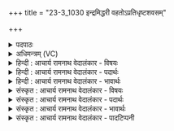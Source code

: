 +++
title = "23-3_1030 इन्द्रमिद्धरी वहतोऽप्रतिधृष्टशवसम्"

+++
<details><summary>पदपाठः</summary>

इ꣡न्द्र꣢꣯म्। इत्। ह꣢꣯रीइ꣡ति꣢। व꣣हतः। अ꣡प्र꣢꣯तिधृष्टशवसम्। अ꣡प्र꣢꣯तिधृष्ट। श꣣वसम्। ऋ꣡षी꣢꣯णाम्। सु꣣ष्टुतीः꣢। सु꣣। स्तुतीः꣢। उ꣡प꣢꣯। य꣡ज्ञ꣢म्। च꣣। मा꣡नु꣢꣯षाणाम्। १०३०।
</details>

<details><summary>अधिमन्त्रम् (VC)</summary>

- इन्द्रः
- गोतमो राहूगणः
- अनुष्टुप्
- गान्धारः
</details>

<details><summary>हिन्दी : आचार्य रामनाथ वेदालंकार - विषयः</summary>

अगले मन्त्र में यह बताया गया है कि गुरुकुल से स्नातक बनकर किस प्रकार क्या करे।
</details>

<details><summary>हिन्दी : आचार्य रामनाथ वेदालंकार - पदार्थः</summary>

पदार्थान्वयभाषाः -  (अप्रतिधृष्टशवसम्) जिसके बल को कोई दबा नहीं सकता ऐसे, (इन्द्रम्) आचार्यों से विद्या ग्रहण किये हुए विद्वान् स्नातक को (इत्) ही (हरी) रथ में नियुक्त उत्तम घोड़े एवं जलयान तथा विमान में नियुक्त विद्युत् और वायु (ऋषीणाम्) मन्त्रार्थद्रष्टा ऋषियों के (सुष्टुतीः) शुभ मन्त्रार्थोपदेशों में (मानुषाणां यज्ञं च) और मनुष्यों के यज्ञ-समारोह में (उपवहतः) ले जाएँ ॥३॥
</details>

<details><summary>हिन्दी : आचार्य रामनाथ वेदालंकार - भावार्थः</summary>

भावार्थभाषाः -  आचार्य के गर्भ से द्वितीय जन्म प्राप्त करके विद्वान् द्विज सामाजिक उत्थान के कार्यों में भाग लेता हुआ धर्मपूर्ण यज्ञादि समारोहों में जाए ॥३॥ इस खण्ड में गुरु-शिष्य और परमात्मा-जीवात्मा का वर्णन होने से इस खण्ड की पूर्वखण्ड के साथ सङ्गति है ॥ षष्ठ अध्याय में सप्तम खण्ड समाप्त ॥ षष्ठ अध्याय समाप्त ॥ तृतीय प्रपाठ्क में द्वितीय अर्ध समाप्त ॥
</details>

<details><summary>संस्कृत : आचार्य रामनाथ वेदालंकार - विषयः</summary>

अथ गुरुकुलात् स्नातको भूत्वा कथं किं करोतीत्याह।
</details>

<details><summary>संस्कृत : आचार्य रामनाथ वेदालंकार - पदार्थः</summary>

पदार्थान्वयभाषाः -  (अप्रतिधृष्टशवसम्) अप्रतिदब्धबलम्, (इन्द्रम्) आचार्येभ्यो गृहीतविद्यं विद्वांसं स्नातकम् (इत्) खलु (हरी) रथे नियुक्तौ अश्वौ,जलयाने विमानयाने च नियुक्तौ विद्युद्वायू वा (ऋषीणाम्) मन्त्रार्थद्रष्टॄणां मुनीनाम् (सुष्टुतीः) शुभान् मन्त्रार्थोपदेशान् (मानुषाणाम् यज्ञं च) मनुष्याणाम् यज्ञसमारोहं च (उपवहतः) प्रापयताम् ॥३॥२
</details>

<details><summary>संस्कृत : आचार्य रामनाथ वेदालंकार - भावार्थः</summary>

भावार्थभाषाः -  आचार्यगर्भाद् द्वितीयं जन्म प्राप्य विद्वान् द्विजः सामाजिकेषूत्थानकार्येषु भागं गृह्णन् धर्मपूर्णान् यज्ञादिसमारोहान् गच्छेत् ॥३॥ अस्मिन् खण्डे गुरुशिष्ययोः परमात्मजीवात्मनोश्च-वर्णनादेतत्खण्डस्य पूर्वखण्डेन संगतिरस्ति ॥ इति बरेलीमण्डलान्तर्गतफरीदपुरवास्तव्य-श्रीमद्गोपालरामभगवतीदेवीतनयेन हरिद्वारीयगुरुकुलकाङ्गड़ीविश्वविद्यालये ऽधीतविद्येन विद्यामार्तण्डेन आचार्यरामनाथवेदालङ्कारेण महर्षिदयानन्दसरस्वतीस्वामिकृतवेदभाष्यशैलीमनुसृत्य विरचिते संस्कृतार्यभाषाभ्यां समन्विते सुप्रमाणयुक्ते सामवेदभाष्ये उत्तरार्चिके तृतीयः प्रपाठकः समाप्तिमगात् ॥
</details>

<details><summary>संस्कृत : आचार्य रामनाथ वेदालंकार - पादटिप्पनी</summary>

टिप्पणी:   १. ऋ० १।८४।२, ‘ऋषी॑णां च स्तु॒तीरुप॑’ इति तृतीयः पादः। २. ऋग्भाष्ये दयानन्दर्षिर्मन्त्रमिमं प्रजासेनापतेः सत्कारविषये व्याचष्टे।
</details>